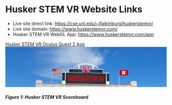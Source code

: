 # Husker STEM VR Website Links

- Live site direct link: https://cse.unl.edu/~jfalkinburg/huskerstemvr/
- Live site domain: https://www.huskerstemvr.com/
- Husker STEM VR WebGL App: https://www.huskerstemvr.com/app

[Husker STEM VR Oculus Quest 2 App](https://www.huskerstemvr.com/husker-stem-vr-v1.0.3.apk)
![Husker STEM VR Scoreboard](img/Scoreboard.png)
##### Figure 1: Husker STEM VR Scoreboard